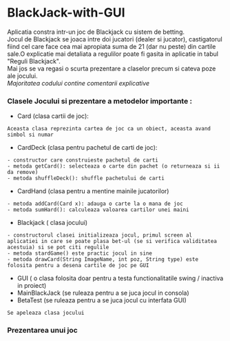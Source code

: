 # BlackJack-with-GUI
Aplicatia constra intr-un joc de Blackjack cu sistem de betting.\
Jocul de Blackjack se joaca intre doi jucatori (dealer si jucator), castigatorul fiind cel care face cea mai apropiata suma de 21 (dar nu peste) din cartile sale.O explicatie mai detaliata a regulilor poate fi gasita in aplicatie in tabul "Reguli Blackjack".\
Mai jos se va regasi o scurta prezentare a claselor precum si cateva poze ale jocului.\
_Majoritatea codului contine comentarii explicative_

### Clasele Jocului si prezentare a metodelor importante :
 - Card (clasa cartii de joc):
 ```
 Aceasta clasa reprezinta cartea de joc ca un obiect, aceasta avand simbol si numar
 ```
 - CardDeck (clasa pentru pachetul de carti de joc):
 ```
- constructor care construieste pachetul de carti
- metoda getCard(): selecteaza o carte din pachet (o returneaza si ii da remove)
- metoda shuffleDeck(): shuffle pachetului de carti
 ```
 - CardHand (clasa pentru a mentine mainile jucatorilor)
 ```
 - metoda addCard(Card x): adauga o carte la o mana de joc
 - metoda sumHard(): calculeaza valoarea cartilor unei maini
 ```
 - Blackjack ( clasa jocului)
 ```
 - constructorul clasei initializeaza jocul, primul screen al aplicatiei in care se poate plasa bet-ul (se si verifica validitatea acestuia) si se pot citi regulile
 - metoda stardGame() este practic jocul in sine
 - metoda drawCard(String ImageName, int poz, String type) este folosita pentru a desena cartile de joc pe GUI
 ```
 - GUI ( o clasa folosita doar pentru a testa functionalitatile swing / inactiva in proiect)
 - MainBlackJack (se ruleaza pentru a se juca jocul in consola)
 - BetaTest (se ruleaza pentru a se juca jocul cu interfata GUI)
  ```
  Se apeleaza clasa jocului
 ```
### Prezentarea unui joc

